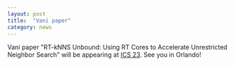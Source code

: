```yaml
---
layout: post
title:  "Vani paper"
category: news
---
```


Vani paper "RT-kNNS Unbound: Using RT Cores to Accelerate Unrestricted Neighbor Search" will be appearing at [ICS 23](https://nschiele.github.io/ICS2023/). See you in Orlando!
